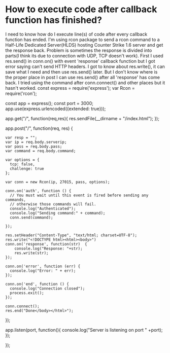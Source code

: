 
# How to execute code after callback function has finished?

I need to know how do I execute line(s) of code after every callback function has ended.
I'm using rcon package to send a rcon command to a Half-Life Dedicated Server(HLDS) hosting Counter Strike 1.6 server and get the response back. Problem is sometimes the response is divided into parts(I think its due to connection with UDP, TCP doesn't work). First I used res.send() in conn.on() with event 'response' callback function but I got error saying can't send HTTP headers.
I got to know about res.write(), it can save what I need and then use res.send() later. But I don't know where is the proper place in post I can use res.send() after all 'response' has come back. I tried using the command after conn.connect() and other places but it hasn't worked.
const express = require('express');
var Rcon = require('rcon');

const app = express();
const port = 3000;
app.use(express.urlencoded({extended: true}));

app.get("/", function(req,res){
  res.sendFile(__dirname + "/index.html");
});

app.post("/", function(req, res) {

    var resp = "";
    var ip = req.body.serverip;
    var pass = req.body.pass;
    var command = req.body.command;

    var options = {
      tcp: false,
      challenge: true
    };

    var conn = new Rcon(ip, 27015, pass, options);

    conn.on('auth', function () {
      // You must wait until this event is fired before sending any commands,
      // otherwise those commands will fail.
      console.log("Authenticated");
      console.log("Sending command:" + command);
      conn.send(command);

    });

    res.setHeader("Content-Type", "text/html; charset=UTF-8");
    res.write("<!DOCTYPE html><html><body>")
    conn.on('response', function(str)  {
        console.log("Response: "+str);
        res.write(str);
    });

    conn.on('error', function (err) {
      console.log("Error: " + err);
    });

    conn.on('end', function () {
      console.log("Connection closed");
      process.exit();
    });

    conn.connect();
    res.end("Done</body></html>");
});

app.listen(port, function(){
  console.log("Server is listening on port " +port);
});


});


        